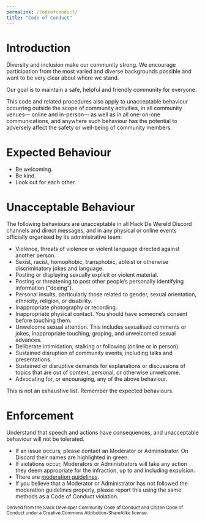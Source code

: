 ```yaml
---
permalink: /codeofconduct/
title: "Code of Conduct"
---
```


# Introduction

Diversity and inclusion make our community strong. We encourage participation from the most varied and diverse backgrounds possible and want to be very clear about where we stand.

Our goal is to maintain a safe, helpful and friendly community for everyone.

This code and related procedures also apply to unacceptable behaviour occurring outside the scope of community activities, in all community venues— online and in-person— as well as in all one-on-one communications, and anywhere such behaviour has the potential to adversely affect the safety or well-being of community members.

# Expected Behaviour

* Be welcoming.
* Be kind.
* Look out for each other.

# Unacceptable Behaviour

The following behaviours are unacceptable in all Hack De Wereld Discord channels and direct messages, and in any physical or online events officially organised by its administrative team:

* Violence, threats of violence or violent language directed against another person.
* Sexist, racist, homophobic, transphobic, ableist or otherwise discriminatory jokes and language.
* Posting or displaying sexually explicit or violent material.
* Posting or threatening to post other people’s personally identifying information ("doxing").
* Personal insults, particularly those related to gender, sexual orientation, ethnicity, religion, or disability.
* Inappropriate photography or recording.
* Inappropriate physical contact. You should have someone’s consent before touching them.
* Unwelcome sexual attention. This includes sexualised comments or jokes, inappropriate touching, groping, and unwelcomed sexual advances.
* Deliberate intimidation, stalking or following (online or in person).
* Sustained disruption of community events, including talks and presentations.
* Sustained or disruptive demands for explanations or discussions of topics that are out of context, personal, or otherwise unwelcome.
* Advocating for, or encouraging, any of the above behaviour.

This is not an exhaustive list. Remember the expected behaviours.

# Enforcement

Understand that speech and actions have consequences, and unacceptable behaviour will not be tolerated.

* If an issue occurs, please contact an Moderator or Administrator. On Discord their names are highlighted in green.
* If violations occur, Moderators or Administrators will take any action they deem appropriate for the infraction, up to and including expulsion.
* There are [moderation guidelines](/modguide).
* If you believe that a Moderator or Administrator has not followed the moderation guidelines properly, please report this using the same methods as a Code of Conduct violation.

<sub>Derived from the Slack Developer Community Code of Conduct and Citizen Code of Conduct under a Creative Commons Attribution-ShareAlike license.</sub>
